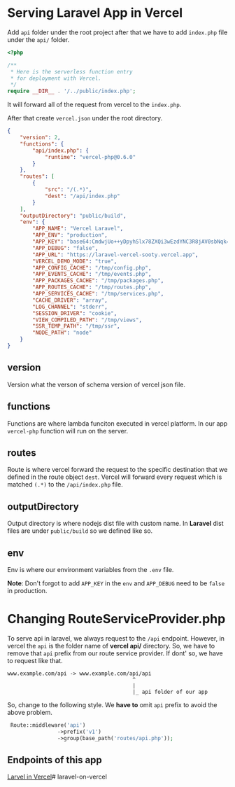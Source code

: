 # Serving Laravel App in Vercel

Add `api` folder under the root project after that we have to add `index.php` file under the `api/` folder.

```php
<?php

/**
 * Here is the serverless function entry
 * for deployment with Vercel.
 */
require __DIR__ . '/../public/index.php';
```

It will forward all of the request from vercel to the `index.php`.

After that create `vercel.json` under the root directory.

```json
{
    "version": 2,
    "functions": {
        "api/index.php": {
            "runtime": "vercel-php@0.6.0"
        }
    },
    "routes": [
        {
            "src": "/(.*)",
            "dest": "/api/index.php"
        }
    ],
    "outputDirectory": "public/build",
    "env": {
        "APP_NAME": "Vercel Laravel",
        "APP_ENV": "production",
        "APP_KEY": "base64:CmdwjUo++yDpyhSlx78ZXQi3wEzdYNC3R8jAV0sbNqk=",
        "APP_DEBUG": "false",
        "APP_URL": "https://laravel-vercel-sooty.vercel.app",
        "VERCEL_DEMO_MODE": "true",
        "APP_CONFIG_CACHE": "/tmp/config.php",
        "APP_EVENTS_CACHE": "/tmp/events.php",
        "APP_PACKAGES_CACHE": "/tmp/packages.php",
        "APP_ROUTES_CACHE": "/tmp/routes.php",
        "APP_SERVICES_CACHE": "/tmp/services.php",
        "CACHE_DRIVER": "array",
        "LOG_CHANNEL": "stderr",
        "SESSION_DRIVER": "cookie",
        "VIEW_COMPILED_PATH": "/tmp/views",
        "SSR_TEMP_PATH": "/tmp/ssr",
        "NODE_PATH": "node"
    }
}
```

## version

Version what the verson of schema version of vercel json file.

## functions

Functions are where lambda funciton executed in vercel platform. In our app `vercel-php` function will run on the server.

## routes

Route is where vercel forward the request to the specific destination that we defined in the route object `dest`. Vercel will forward every request which is matched `(.*)` to the `/api/index.php` file.

## outputDirectory

Output directory is where nodejs dist file with custom name. In **Laravel** dist files are under `public/build` so we defined like so.

## env

Env is where our environment variables from the `.env` file.

**Note**: Don't forgot to add `APP_KEY` in the `env` and `APP_DEBUG` need to be `false` in production.

# Changing RouteServiceProvider.php

To serve api in laravel, we always request to the `/api` endpoint. However, in vercel the `api` is the folder name of **vercel api/** directory. So, we have to remove that `api` prefix from our route service provider. If dont' so, we have to request like that.

```
www.example.com/api -> www.example.com/api/api
                                        ^
                                        |
                                        |_ api folder of our app
```

So, change to the following style. We **have to** omit `api` prefix to avoid the above problem.
```php
 Route::middleware('api')
                ->prefix('v1')
                ->group(base_path('routes/api.php'));
```

## Endpoints of this app

[Larvel in Vercel](https://laravel-in-vercel.vercel.app/v1/ping)#   l a r a v e l - o n - v e r c e l  
 